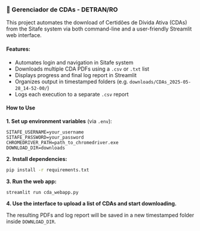### 📄 Gerenciador de CDAs - DETRAN/RO

This project automates the download of Certidões de Dívida Ativa (CDAs) from the Sitafe system via both command-line and a user-friendly Streamlit web interface.

#### Features:
- Automates login and navigation in Sitafe system
- Downloads multiple CDA PDFs using a `.csv` or `.txt` list
- Displays progress and final log report in Streamlit
- Organizes output in timestamped folders (e.g. `downloads/CDAs_2025-05-28_14-52-00/`)
- Logs each execution to a separate `.csv` report

#### How to Use

**1. Set up environment variables** (via `.env`):
```env
SITAFE_USERNAME=your_username
SITAFE_PASSWORD=your_password
CHROMEDRIVER_PATH=path_to_chromedriver.exe
DOWNLOAD_DIR=downloads
```

**2. Install dependencies:**
```bash
pip install -r requirements.txt
```

**3. Run the web app:**
```bash
streamlit run cda_webapp.py
```

**4. Use the interface to upload a list of CDAs and start downloading.**

The resulting PDFs and log report will be saved in a new timestamped folder inside `DOWNLOAD_DIR`.
